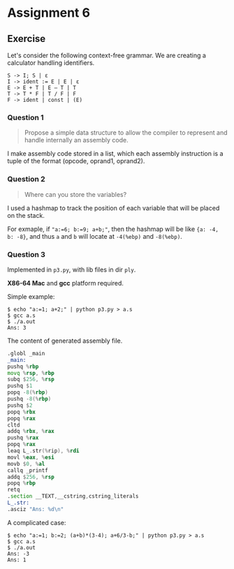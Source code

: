 
Assignment 6
============

Exercise
--------

Let's consider the following context-free grammar. We are creating a calculator handling identifiers.

```
S -> I; S | ε 
I -> ident := E | E | ε
E -> E + T | E – T | T
T -> T * F | T / F | F
F -> ident | const | (E)
```

### Question 1

> Propose a simple data structure to allow the compiler to represent and handle internally an assembly code.

I make assembly code stored in a list, which each assembly instruction is a tuple of the format (opcode, oprand1, oprand2).

### Question 2

> Where can you store the variables?

I used a hashmap to track the position of each variable that will be placed on the stack. 

For exmaple, if `"a:=6; b:=9; a+b;"`, then the hashmap will be like `{a: -4, b: -8}`, and thus `a` and `b` will locate at `-4(%ebp)` and `-8(%ebp)`.

### Question 3

Implemented in `p3.py`, with lib files in dir `ply`. 

**X86-64 Mac** and **gcc** platform required.

Simple example:

```
$ echo "a:=1; a+2;" | python p3.py > a.s
$ gcc a.s
$ ./a.out
Ans: 3
```

The content of generated assembly file.

```asm
.globl _main
_main:
pushq %rbp
movq %rsp, %rbp
subq $256, %rsp
pushq $1
popq -8(%rbp)
pushq -8(%rbp)
pushq $2
popq %rbx
popq %rax
cltd
addq %rbx, %rax
pushq %rax
popq %rax
leaq L_.str(%rip), %rdi
movl %eax, %esi
movb $0, %al
callq _printf
addq $256, %rsp
popq %rbp
retq
.section __TEXT,__cstring,cstring_literals
L_.str:
.asciz "Ans: %d\n"
```

A complicated case:

```
$ echo "a:=1; b:=2; (a+b)*(3-4); a+6/3-b;" | python p3.py > a.s
$ gcc a.s
$ ./a.out
Ans: -3
Ans: 1
```

